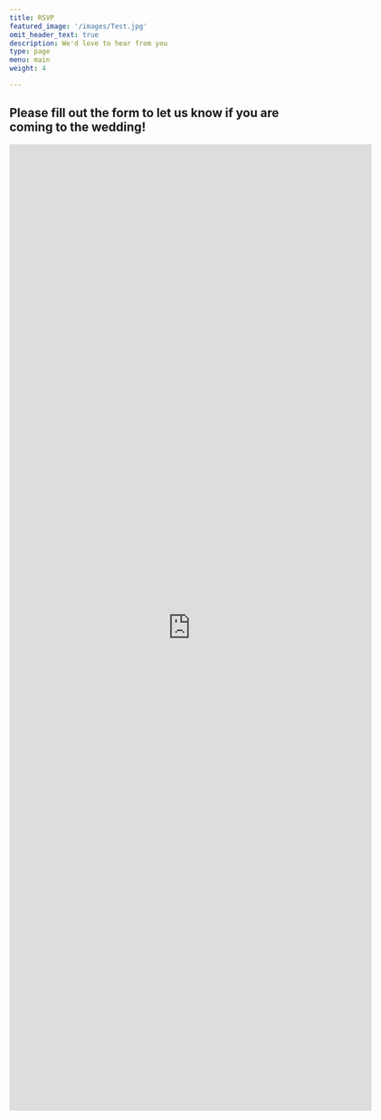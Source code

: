 ```yaml
---
title: RSVP
featured_image: '/images/Test.jpg'
omit_header_text: true
description: We'd love to hear from you
type: page
menu: main
weight: 4

---
```

## Please fill out the form to let us know if you are coming to the wedding!

<iframe src="https://docs.google.com/forms/d/e/1FAIpQLSdc2r2OQx60kHCTXDUiNJQ6mO6zhchv1-25zGzwLK1I14KT3g/viewform?embedded=true" width="640" height="1705" frameborder="0" marginheight="0" marginwidth="0">Wird geladen…</iframe>